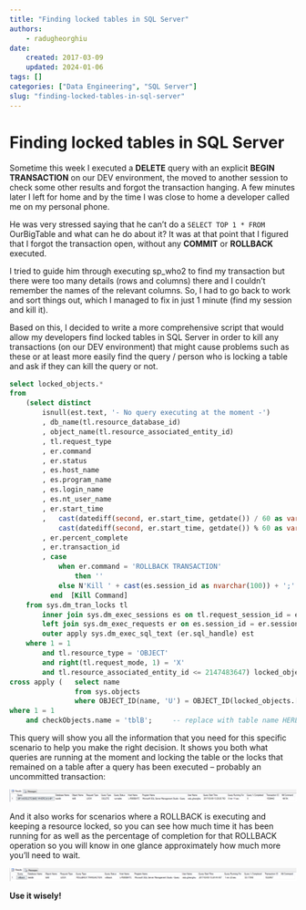 ```yaml
---
title: "Finding locked tables in SQL Server"
authors: 
    - radugheorghiu
date: 
    created: 2017-03-09
    updated: 2024-01-06
tags: []
categories: ["Data Engineering", "SQL Server"]
slug: "finding-locked-tables-in-sql-server"
---
```


# **Finding locked tables in SQL Server**

Sometime this week I executed a **DELETE** query with an explicit **BEGIN TRANSACTION** on our DEV environment, the moved to another session to check some other results and forgot the transaction hanging. A few minutes later I left for home and by the time I was close to home a developer called me on my personal phone.

He was very stressed saying that he can’t do a `SELECT TOP 1 * FROM` OurBigTable and what can he do about it? It was at that point that I figured that I forgot the transaction open, without any **COMMIT** or **ROLLBACK** executed.
<!-- more -->

I tried to guide him through executing sp_who2 to find my transaction but there were too many details (rows and columns) there and I couldn’t remember the names of the relevant columns. So, I had to go back to work and sort things out, which I managed to fix in just 1 minute (find my session and kill it).

Based on this, I decided to write a more comprehensive script that would allow my developers find locked tables in SQL Server in order to kill any transactions (on our DEV environment) that might cause problems such as these or at least more easily find the query / person who is locking a table and ask if they can kill the query or not.

```sql title="Finding locked tables in SQL Server"
select locked_objects.*
from
    (select distinct
        isnull(est.text, '- No query executing at the moment -')                                        [Query]
        , db_name(tl.resource_database_id)                                                              [Database Name]
        , object_name(tl.resource_associated_entity_id)                                                 [Object Name]
        , tl.request_type                                                                               [Request Type]
        , er.command                                                                                    [Query Type]
        , er.status                                                                                     [Query Status]
        , es.host_name                                                                                  [Host Name]
        , es.program_name                                                                               [Program Name]
        , es.login_name                                                                                 [Login Name]
        , es.nt_user_name                                                                               [User Name]
        , er.start_time                                                                                 [Query Start Time]
        ,   cast(datediff(second, er.start_time, getdate()) / 60 as varchar(8)) + ' min ' +
            cast(datediff(second, er.start_time, getdate()) % 60 as varchar(8)) + ' sec'                [Query Running For]
        , er.percent_complete                                                                           [Query % Completed]
        , er.transaction_id                                                                             [Transaction ID]
        , case
            when er.command = 'ROLLBACK TRANSACTION'
                then ''
            else N'Kill ' + cast(es.session_id as nvarchar(100)) + ';'
          end  [Kill Command]
    from sys.dm_tran_locks tl
        inner join sys.dm_exec_sessions es on tl.request_session_id = es.session_id
        left join sys.dm_exec_requests er on es.session_id = er.session_id
        outer apply sys.dm_exec_sql_text (er.sql_handle) est
    where 1 = 1
        and tl.resource_type = 'OBJECT'
        and right(tl.request_mode, 1) = 'X'
        and tl.resource_associated_entity_id <= 2147483647) locked_objects
cross apply (   select name
                from sys.objects
                where OBJECT_ID(name, 'U') = OBJECT_ID(locked_objects.[Object Name], 'U')) checkObjects
where 1 = 1
    and checkObjects.name = 'tblB';     -- replace with table name HERE
```

This query will show you all the information that you need for this specific scenario to help you make the right decision. It shows you both what queries are running at the moment and locking the table or the locks that remained on a table after a query has been executed – probably an uncommitted transaction:

<div align="center">
    <img src="/assets/blog_images/2017-03-09-finding-locked-tables-in-sql-server/transaction.png" alt="Finding locked tables in SQL Server" />
</div>

And it also works for scenarios where a ROLLBACK is executing and keeping a resource locked, so you can see how much time it has been running for as well as the percentage of completion for that ROLLBACK operation so you will know in one glance approximately how much more you’ll need to wait.

<div align="center">
    <img src="/assets/blog_images/2017-03-09-finding-locked-tables-in-sql-server/rollback.png" alt="Finding locked tables in SQL Server" />
</div>

**Use it wisely!**